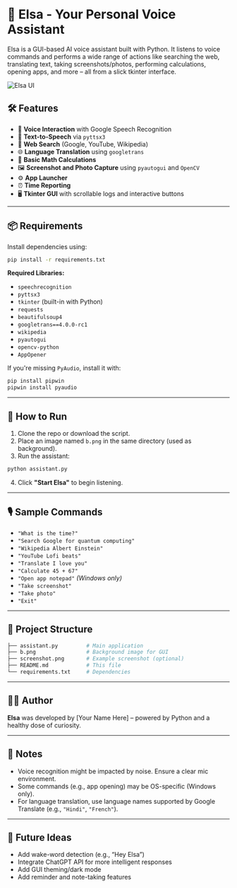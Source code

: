 # 🧠 Elsa - Your Personal Voice Assistant

Elsa is a GUI-based AI voice assistant built with Python. It listens to voice commands and performs a wide range of actions like searching the web, translating text, taking screenshots/photos, performing calculations, opening apps, and more – all from a slick tkinter interface.

![Elsa UI](screenshot.png) <!-- Optional image if you have GUI screenshot -->

## 🛠 Features

- 🎤 **Voice Interaction** with Google Speech Recognition
- 💬 **Text-to-Speech** via `pyttsx3`
- 🔎 **Web Search** (Google, YouTube, Wikipedia)
- 🌐 **Language Translation** using `googletrans`
- 🧮 **Basic Math Calculations**
- 🖼 **Screenshot and Photo Capture** using `pyautogui` and `OpenCV`
- ⚙️ **App Launcher**
- ⏰ **Time Reporting**
- 🖥️ **Tkinter GUI** with scrollable logs and interactive buttons

---

## 📦 Requirements

Install dependencies using:

```bash
pip install -r requirements.txt
```

**Required Libraries:**
- `speechrecognition`
- `pyttsx3`
- `tkinter` (built-in with Python)
- `requests`
- `beautifulsoup4`
- `googletrans==4.0.0-rc1`
- `wikipedia`
- `pyautogui`
- `opencv-python`
- `AppOpener`

If you're missing `PyAudio`, install it with:
```bash
pip install pipwin
pipwin install pyaudio
```

---

## 🚀 How to Run

1. Clone the repo or download the script.
2. Place an image named `b.png` in the same directory (used as background).
3. Run the assistant:

```bash
python assistant.py
```

4. Click **"Start Elsa"** to begin listening.

---

## 🎙 Sample Commands

- `"What is the time?"`
- `"Search Google for quantum computing"`
- `"Wikipedia Albert Einstein"`
- `"YouTube Lofi beats"`
- `"Translate I love you"`
- `"Calculate 45 + 67"`
- `"Open app notepad"` *(Windows only)*
- `"Take screenshot"`
- `"Take photo"`
- `"Exit"`

---

## 📁 Project Structure

```bash
├── assistant.py         # Main application
├── b.png                # Background image for GUI
├── screenshot.png       # Example screenshot (optional)
├── README.md            # This file
└── requirements.txt     # Dependencies
```

---

## 👩‍💻 Author

**Elsa** was developed by [Your Name Here] – powered by Python and a healthy dose of curiosity.

---

## 📌 Notes

- Voice recognition might be impacted by noise. Ensure a clear mic environment.
- Some commands (e.g., app opening) may be OS-specific (Windows only).
- For language translation, use language names supported by Google Translate (e.g., `"Hindi"`, `"French"`).

---

## 🧊 Future Ideas

- Add wake-word detection (e.g., “Hey Elsa”)
- Integrate ChatGPT API for more intelligent responses
- Add GUI theming/dark mode
- Add reminder and note-taking features